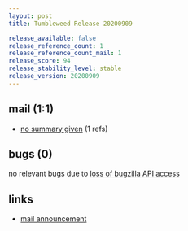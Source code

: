 ```yaml
---
layout: post
title: Tumbleweed Release 20200909

release_available: false
release_reference_count: 1
release_reference_count_mail: 1
release_score: 94
release_stability_level: stable
release_version: 20200909
---
```


## mail (1:1)

- [no summary given](https://github.com/boombatower/tumbleweed-review/issues/10) (1 refs)

## bugs (0)

<!--more-->

no relevant bugs due to [loss of bugzilla API access](https://bugzilla.opensuse.org/show_bug.cgi?id=1157722)



## links

- [mail announcement](https://github.com/boombatower/tumbleweed-review/issues/10)
